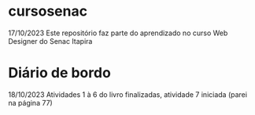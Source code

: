 # cursosenac

17/10/2023 Este repositório faz parte do aprendizado no curso Web Designer do Senac Itapira

# Diário de bordo

18/10/2023 Atividades 1 à 6 do livro finalizadas, atividade 7 iniciada (parei na página 77)
